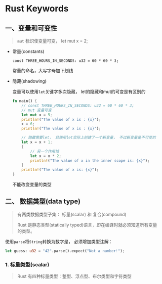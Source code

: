 # Rust Keywords

## 一、变量和可变性

> `mut` 标识使变量可变， let mut x = 2;

- 常量(constants) 

  ```
  const THREE_HOURS_IN_SECONDS: u32 = 60 * 60 * 3;
  ```

  常量的命名，大写字母加下划线

- 隐藏(shadowing)

  变量可以使用`let`关键字多次隐藏， let的隐藏和mut的可变是有区别的

  ```rust
  fn main() {
      // const THREE_HOURS_IN_SECONDS: u32 = 60 * 60 * 3;
      // mut 变量可变
      let mut x = 5;
      println!("The value of x is : {x}");
      x = 6;
      println!("The value of x is : {x}");
  
      // 隐藏需要let， 且使用let实际上创建了一个新变量， 不过新变量是不可变的
      let x = x + 1;
      {
          // 另一个作用域
          let x = x * 2;
          println!("The value of x in the inner scope is: {x}");
      }
      println!("The value of x is: {x}");
  }
  ```

  不能改变变量的类型



## 二、 数据类型(data type)

> 有两类数据类型子集： 标量(scalar)  和 复合(compound)
>
> Rust 是静态类型(statically typed)语言，即在编译时就必须知道所有变量的类型。

使用`parse`将`String`转换为数字是， 必须增加类型注解：

```rust
let guess: u32 = "42".parse().expect("Not a number!");
```

### 1. 标量类型(scalar)

> Rust 有四种标量类型：整型、浮点型、布尔类型和字符类型







